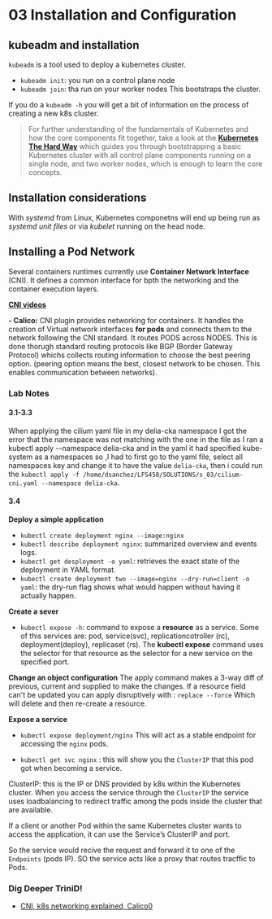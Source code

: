 # 03 Installation and Configuration
## kubeadm and installation
`kubeadm` is a tool used to deploy a kubernetes cluster.
- `kubeadm init`: you run on a control plane node
- `kubeadm join`: tha run on your worker nodes
This bootstraps the cluster.

If you do a `kubeadm -h` you will get a bit of information on the process of creating a new k8s cluster.

> For further understanding of the fundamentals of Kubernetes and how the core components fit together, take a look at the **[Kubernetes The Hard Way](https://github.com/kelseyhightower/kubernetes-the-hard-way.git)** which guides you through bootstrapping a basic Kubernetes cluster with all control plane components running on a single node, and two worker nodes, which is enough to learn the core concepts.

## Installation considerations
With *systemd*  from Linux, Kubernetes componetns will end up being run as *systemd unit files* or via *kubelet* running on the head node.



## Installing a Pod Network
Several containers runtimes currently use **Container Network Interface** (CNI).
It defines a common interface for bpth the networking and the container execution layers.

**[CNI videos](https://www.youtube.com/results?search_query=container+network+interface)**

**- Calico:** CNI plugin provides networking for containers. It handles the creation of Virtual network interfaces **for pods** and connects them to the network following the CNI standard. It routes PODS across NODES. This is done thorugh standard routing protocols like BGP (Border Gateway Protocol) whichs collects routing information to choose the best peering option. (peering option means the best, closest network to be chosen. This enables communication between networks).

### Lab Notes
#### 3.1-3.3
When applying the cilium yaml file in my delia-cka namespace I got the error that the namespace was not matching with the one in the file as I ran a kubectl apply --namespace delia-cka and in the yaml it had specified kube-system as a namespaces so ,I had to first go to the yaml file, select all namespaces key and change it to have the value `delia-cka`, then i could run the `kubectl apply -f /home/dsanchez/LFS458/SOLUTIONS/s_03/cilium-cni.yaml --namespace delia-cka`.

#### 3.4
**Deploy a simple application**

- `kubectl create deployment nginx --image:nginx`
- `kubectl describe deployment nginx`: summarized overview and events logs.
- `kubectl get desployment -o yaml`: retrieves the exact state of the deployment in YAML format.
- `kubectl create deployment two --image=nginx --dry-run=client -o yaml`: the dry-run flag shows what would happen without having it actually happen.

**Create a sever**
- `kubectl expose -h`: command to expose a **resource** as a service.
Some of this services are: pod, service(svc), replicationcotroller (rc), deployment(deploy), replicaset (rs).
The **kubectl expose** command uses the selector for that resource as the selector for a new service on the specified port.

**Change an object configuration**
The apply command makes a 3-way diff of previous, current and supplied to make the changes.
If a resource field can't be updated you can apply disruptively with : `replace --force` Which will delete and then re-create a resource.

**Expose a service**
- `kubectl expose deployment/nginx`
This will act as a stable endpoint for accessing the `nginx` pods.

- `kubectl get svc nginx` : this will show you the `ClusterIP` that this pod got when becoming a service.

ClusterIP: this is the IP or DNS provided by k8s within the Kubernetes cluster. When you access the service through the `ClusterIP` the service uses loadbalancing to redirect traffic among the pods inside the cluster that are available.

If a client or another Pod within the same Kubernetes cluster wants to access the application, it can use the Service’s ClusterIP and port.


So the service would recive the request and forward it to one of the `Endpoints` (pods  IP). SO the service acts like a proxy that routes tracffic to Pods.



### Dig Deeper TriniD!
- [CNI, k8s networking explained, Calico0](https://www.tigera.io/learn/guides/kubernetes-networking/kubernetes-cni/#:~:text=CNI%20was%20created%20to%20make,networking%20and%20container%20execution%20layers.)

